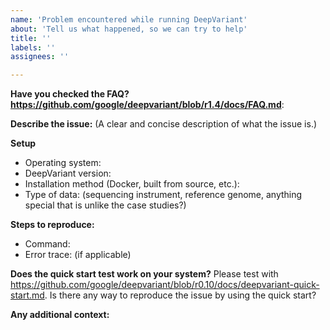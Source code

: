 ```yaml
---
name: 'Problem encountered while running DeepVariant'
about: 'Tell us what happened, so we can try to help'
title: ''
labels: ''
assignees: ''

---
```


**Have you checked the FAQ? https://github.com/google/deepvariant/blob/r1.4/docs/FAQ.md**:

**Describe the issue:**
(A clear and concise description of what the issue is.)

**Setup**
  - Operating system:
  - DeepVariant version:
  - Installation method (Docker, built from source, etc.):
  - Type of data: (sequencing instrument, reference genome, anything special that is unlike the case studies?)

**Steps to reproduce:**
  - Command:
  - Error trace: (if applicable)

**Does the quick start test work on your system?**
Please test with https://github.com/google/deepvariant/blob/r0.10/docs/deepvariant-quick-start.md.
Is there any way to reproduce the issue by using the quick start?

**Any additional context:**


